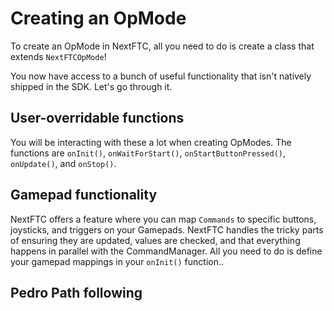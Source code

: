 # Creating an OpMode

To create an OpMode in NextFTC, all you need to do is create a class that extends `NextFTCOpMode`!

You now have access to a bunch of useful functionality that isn't natively shipped in the SDK. Let's
go through it.

## User-overridable functions

You will be interacting with these a lot when creating OpModes. The functions are `onInit()`, 
`onWaitForStart()`, `onStartButtonPressed()`, `onUpdate()`, and `onStop()`.

## Gamepad functionality

NextFTC offers a feature where you can map `Commands` to specific buttons, joysticks, and triggers
on your Gamepads. NextFTC handles the tricky parts of ensuring they are updated, values are checked,
and that everything happens in parallel with the CommandManager. All you need to do is define your
gamepad mappings in your `onInit()` function..

## Pedro Path following
